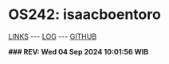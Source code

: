 ---
---

# OS242: isaacboentoro

[LINKS](LINKS/) --- [LOG](TXT/mylog.txt) --- [GITHUB](https://github.com/isaacboentoro/os242)

<b>
### REV: Wed 04 Sep 2024 10:01:56 WIB
<br>
